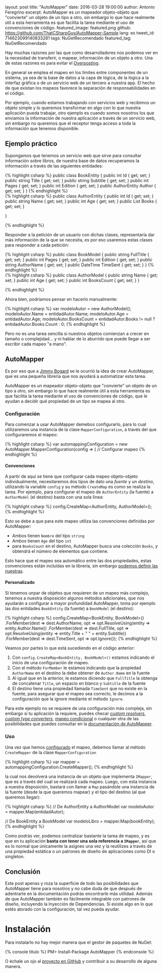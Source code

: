 layout: post
title: "AutoMapper"
date: 2016-03-28 19:00:00
author: Antonio Feregrino
excerpt: AutoMapper es un mapeador objeto-objeto que &quot;convierte&quot; un objeto de un tipo a otro, sin embargo lo que hace realmente útil a esta herramienta es que facilita la tarea mediante el uso de convenciones de código.
featured_image: featured.png
github: https://github.com/ThatCSharpGuy/AutoMapper-Sample
lang: es
tweet_id: 714623099140833281
tags: NuGetRecomendado
featured_tag: NuGetRecomendado

Hay muchas razones por las que como desarrolladores nos podemos ver en la necesidad de transferir, o mapear, información de un objeto a otro. Una de estas razones es para evitar el <a href="https://en.wikipedia.org/wiki/Mass_assignment_vulnerability" target="_blank" rel="nofollow">Overposting</a>.

En general se emplea el mapeo en los límites entre componentes de un sistema, ya sea de la base de datos a la capa de lógica, de la lógica a la interfaz gràfica o de un servicio web de un tercero a nuestra app. El hecho de que existan los mapeos favorece la separación de responsabilidades en el código.

Por ejemplo, cuando estamos trabajando con servicios web y recibimos un objeto simple y lo queremos transformar en algo con lo que nuestra aplicaciòn pueda trabajar, otro ejemplo es cuando somos nosotros los que enviamos la información de nuestra aplicación a través de un servicio web, sin embargo no queremos que el receptor tenga acceso a toda la información que tenemos disponible. 

## Ejemplo práctico
Supongamos que tenemos un servicio web que sirve para consultar información sobre libros, de nuestra base de datos recuperamos la información a través de las siguientes entidades:

<div class="pure-g">
<div class="pure-u-1 pure-u-md-1-2">
{% highlight csharp %}
public class BookEntity
{
    public int Id { get; set; }
    public string Title { get; set; }
    public string Subtitle { get; set; }
    public int Pages { get; set; }
    public int Edition { get; set; }
    public AuthorEntity Author { get; set; }
}
{% endhighlight %}  
</div>
<div class="pure-u-1 pure-u-md-1-2">
{% highlight csharp %}
public class AuthorEntity
{
    public int Id { get; set; }
    public string Name { get; set; }
    public int Age { get; set; }
    public List<BookEntity> Books { get; set; }

}
  

{% endhighlight %}  
</div>  
</div>

Responder a la petición de un usuario con dichas clases, representaría dar más información de la que se necesita, es por eso usaremos estas clases para responder a cada petición:

<div class="pure-g">
<div class="pure-u-1 pure-u-md-1-2">
{% highlight csharp %}
public class BookModel
{
    public string FullTitle { get; set; }
    public int Pages { get; set; }
    public int Edition { get; set; }
    public string AuthorName { get; set; }
    public DateTime TimeSent { get; set; }
}
{% endhighlight %}  
</div>
<div class="pure-u-1 pure-u-md-1-2">
{% highlight csharp %}
public class AuthorModel
{
    public string Name { get; set; }
    public int Age { get; set; }
    public int BooksCount { get; set; }
}
  
  
{% endhighlight %}  
</div>  
</div>

Ahora bien, podríamos pensar en hacerlo manualmente:

{% highlight csharp %}
var modeloAutor = new AuthorModel();
modeloAutor.Name = entidadAutor.Name;
modeloAutor.Age = entidadAutor.Age;
modeloAutor.BooksCount = entidadAutor.Books != null ? entidadAutor.Books.Count : 0;
{% endhighlight %}  

Pero no es una tarea sencilla si nuestros objetos comienzan a crecer en tamaño o complejidad... y ni hablar de lo aburrido que puede llegar a ser escribir cada mapeo "a mano". 

## AutoMapper  
Es por eso que a <a href="https://github.com/jbogard" target="_blank" rel="nofollow">Jimmy Bogard</a> se le ocurrió la idea de crear AutoMapper, que es una pequeña librería que nos ayudará a automatizar esta tarea. 

AutoMapper es un mapeador objeto-objeto que "convierte" un objeto de un tipo a otro, sin embargo lo que hace realmente útil a esta herramienta es que facilita la tarea mediante el uso de convenciones de código, que le ayudan a decidir qué propiedad de un tipo se mapea al otro. 

### Configuración
Para comenzar a usar AutoMapper demebos configurarlo, para lo cual utilizaremos una instancia de la clase `MapperConfiguration`, a través del que configuraremos el mapeo:

{% highlight csharp %}
var automappingConfiguration = new AutoMapper.MapperConfiguration(config =>
{
    // Configurar mapeo
{% endhighlight %}  

#### Convenciones  

A partir de aquí se tiene que configurar cada mapeo objeto-objeto individualmente, necesitaremos dos tipos de dato una *fuente* y un *destino*, utilizando la variable `config` y su método `CreateMap` es como se realiza la tarea. Por ejemplo, para configurar el mapeo de `AuthorEntity` (la fuente) a `AuthorModel` (el destino) basta con una sola línea:

{% highlight csharp %}
config.CreateMap<AuthorEntity, AuthorModel>();
{% endhighlight %}  

Esto se debe a que para este mapeo utiliza las convenciones definidas por AutoMapper:  
  
 - Ambos tienen `Nombre` del tipo `string`  
 - Ambos tienen `Age` del tipo `int`
 - para `BooksCount` en el destino, AutoMapper busca una colección `Books`, y obtendrá el número de elementos que contiene.
 
 Esto hace que el mapeo sea automático entre las dos propiedades, estas convenciones están incluídas en la librería, sin embargo <a href="https://lostechies.com/joshuaflanagan/2010/03/19/teaching-automapper-about-our-conventions/" target="_blank" rel="nofollow">podemos definir las nuestras</a>. 
 
#### Personalizado  
 
 Si tenemos unpar de objetos que requieren de un mapeo más complejo, tenemos a nuestra disposición algunos métodos adicionales, que nos ayudarán a configurar a mayor profundidad AutoMapper, toma por ejemplo las dos entidades `BookEntity` (la fuente) a `BookModel` (el destino):
 
{% highlight csharp %}
config.CreateMap<BookEntity, BookModel>()
    .ForMember(dest => dest.AuthorName, 
        opt => opt.ResolveUsing(entity => entity.Author.Name))
    .ForMember(dest => dest.FullTitle,
        opt => opt.ResolveUsing(entity => entity.Title + " " + entity.Subtitle))
    .ForMember(dest => dest.TimeSent, opt => opt.Ignore());
{% endhighlight %}  
 
Veamos por partes lo que está sucediendo en el código anterior:

 1. Con `config.CreateMap<BookEntity, BookModel>()` estamos indicando el inicio de una configuración de mapeo.  
 2. Con el método `ForMember` le estamos indicando que la propiedad `AuthorName` en el destino la debe obtener de `Author.Name` en la fuente
 3. Al igual que en la anterior, le estamos diciendo que `FullTitle` la obtenga de concatenar `Title`, un espacio en blanco y `Subtitle` de la fuente
 4. El destino tiene una propiedad llamada `TimeSent` que no existe en la fuente, para asegurar que el mapeo sea correcto, le decimos a la configuración que la ignore mediante el método `Ignore`.

Para este ejemplo no se requiere de una configuración más compleja, sin embargo si tu aplicación la requiere, puedes checar <a href="https://github.com/AutoMapper/AutoMapper/wiki/Custom-value-resolvers" target="_blank" rel="nofollow"><i>custom resolvers</i></a>, <a href="https://github.com/AutoMapper/AutoMapper/wiki/Custom-type-converters" target="_blank" rel="nofollow"><i>custom type converters</i></a>, <a href="https://github.com/AutoMapper/AutoMapper/wiki/Conditional-mapping" target="_blank" rel="nofollow">mapeo condicional</a> o cualquier otra de las posibilidades que puedes consultar en la <a href="https://github.com/AutoMapper/AutoMapper/wiki" target="_blank" rel="nofollow">documentación de AutoMapper</a>. 

### Uso

Una vez que hemos <a href="#configuracion">configurado</a> el mapeo, debemos llamar al método `CreateMapper` de la clase `MapperConfiguration`

{% highlight csharp %}
var mapper = automappingConfiguration.CreateMapper();
{% endhighlight %}  

la cual nos devolverá una instancia de un objeto que implementa `IMapper`, que es a través del cual se realizará cada mapeo. Luego, con esta instancia a nuestra disposición, bastará con llamar a `Map` pasándole una instancia de la fuente (desde la que queremos mapear) y el tipo del destino (al que queremos llegar):

{% highlight csharp %}
// De AuthorEntity a AuthorModel
var modeloAutor = mapper.Map<AuthorModel>(entidadAutor);

// De BookEntity a BookModel
var modeloLibro = mapper.Map<BookModel>(bookEntity);
{% endhighlight %}

Como podrás ver, podemos centralizar bastante la tarea de mapeo, y es que en tu aplicación **basta con tener una sola referencia a `IMapper`**, así que es lo normal que únicamente la asignes una vez y la reutilizes a través de una propiedad estática o un patrones de diseño de aplicaciones como DI o singleton.

## Conclusión
Este post apenas y roza la superficie de todo las posibilidades que AutoMapper tiene para nosotros y no cabe duda de que después de adentrarte en la documentación podrás encontrarle más utilidad. Además de que AutoMapper también es fácilmente integrable con patrones de diseño, incluyendo la Inyección de Dependencias. Si existe algo en lo que estés atorado con la configuración, tal vez pueda ayudar.
 
# Instalación  
Para instalarlo no hay mejor manera que el gestor de paquetes de NuGet:

{% console titulo %}
PM> Install-Package AutoMapper
{% endconsole %}

O échale un ojo al <a href="https://github.com/AutoMapper/AutoMapper" target="_blank" rel="nofollow">proyecto en GitHub</a> y contribuir a su desarrollo de alguna manera.